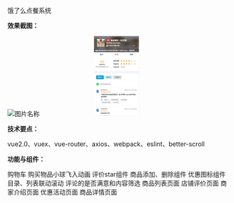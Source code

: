 饿了么点餐系统


**效果截图：**

<div >
<img src="1.png" width =20%  height = 20%  alt="图片名称" />
<span  >&nbsp;  &nbsp; &nbsp; &nbsp;&nbsp; &nbsp; &nbsp;&nbsp;&nbsp; &nbsp;&nbsp;&nbsp;  &nbsp;  &nbsp; &nbsp; &nbsp;&nbsp;  &nbsp; </span>
<img src="2.png" width =20%  height = 20%  padding="200px" alt="图片名称"  />
</div>

**技术要点：**

vue2.0、vuex、vue-router、axios、webpack、eslint、better-scroll

**功能与组件：**

 购物车
 购买物品小球飞入动画
 评价star组件
 商品添加、删除组件
 优惠图标组件
 目录、列表联动滚动
 评论的是否满意和内容筛选
 商品列表页面
 店铺评价页面
 商家介绍页面
 优惠活动页面
 商品详情页面
